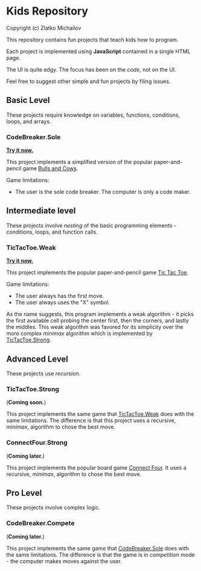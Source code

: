 # Kids Repository
Copyright (c) Zlatko Michailov

This repository contains fun projects that teach kids how to program.

Each project is implemented using __JavaScript__ contained in a single HTML page.

The UI is quite edgy.
The focus has been on the _code_, not on the UI.

Feel free to suggest other simple and fun projects by filing issues. 



## Basic Level
These projects require knowledge on variables, functions, conditions, loops, and arrays.

### CodeBreaker.Sole
[__Try it now.__](CodeBreaker.Sole/CodeBreaker.Sole.html)

This project implements a simplified version of the popular paper-and-pencil game 
[Bulls and Cows](https://en.wikipedia.org/wiki/Bulls_and_Cows).

Game limitations:
- The user is the sole code breaker. The computer is only a code maker.



## Intermediate level
These projects involve _nesting_ of the basic programming elements - 
conditions, loops, and function calls. 

### TicTacToe.Weak
[__Try it now.__](TicTacToe.Weak/TicTacToe.Weak.html)

This project implements the popular paper-and-pencil game
[Tic Tac Toe](https://en.wikipedia.org/wiki/Tic-tac-toe).

Game limitations: 
- The user always has the first move.
- The user always uses the "X" symbol.

As the name suggests, this program implements a weak algorithm -
it picks the first available cell probing the center first, then the corners,
and lastly the middles.
This weak algorithm was favored for its simplicity over the more complex 
_minimax_ algorithm which is implemented by [TicTacToe.Strong](#TicTacToeStrong).
 


## Advanced Level 
These projects use _recursion_.

### TicTacToe.Strong
(__Coming soon.__)

This project implements the same game that [TicTacToe.Weak](#TicTacToeWeak) does with the same limitations. 
The difference is that this project uses a recursive, _minimax_, algorithm to chose the best move.


### ConnectFour.Strong
(__Coming later.__)

This project implements the popular board game
[Connect Four](https://en.wikipedia.org/wiki/Connect_Four).
It uses a recursive, _minimax_, algorithm to chose the best move.



## Pro Level
These projects involve complex logic.

### CodeBreaker.Compete
(__Coming later.__)

This project implements the same game that [CodeBreaker.Sole](#CodeBreaker.Sole) does with the same limitations. 
The difference is that the game is in _competition_ mode - the computer makes moves against the user.
